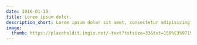 ```yaml
---
date: 2016-01-19
title: Lorem ipsum dolor.
description_short: Lorem ipsum dolor sit amet, consectetur adipisicing elit. Perferendis, consequuntur.
image:
  thumb: https://placeholdit.imgix.net/~text?txtsize=33&txt=150%C3%97150&w=200&h=200
---
```

